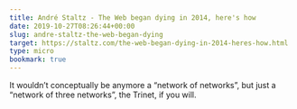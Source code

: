 ```yaml
---
title: André Staltz - The Web began dying in 2014, here's how
date: 2019-10-27T08:26:44+00:00
slug: andre-staltz-the-web-began-dying
target: https://staltz.com/the-web-began-dying-in-2014-heres-how.html
type: micro
bookmark: true
---
```

It wouldn’t conceptually be anymore a “network of networks”, but just a “network of three networks”, the Trinet, if you will.

